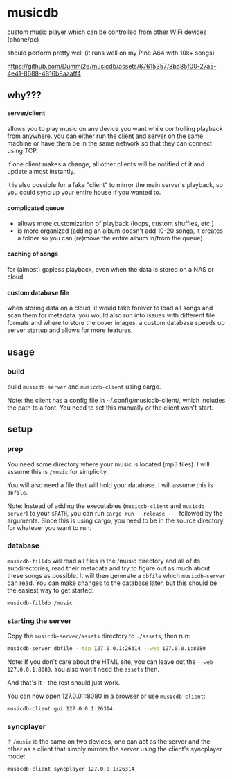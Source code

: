 # musicdb

custom music player which can be controlled from other WiFi devices (phone/pc)

should perform pretty well (it runs well on my Pine A64 with 10k+ songs)

https://github.com/Dummi26/musicdb/assets/67615357/8ba85f00-27a5-4e41-8688-4816b8aaaff4

## why???

#### server/client

allows you to play music on any device you want while controlling playback from anywhere.
you can either run the client and server on the same machine or have them be in the same network
so that they can connect using TCP.

if one client makes a change, all other clients will be notified of it and update almost instantly.

it is also possible for a fake "client" to mirror the main server's playback, so you could sync up your entire house if you wanted to.

#### complicated queue

- allows more customization of playback (loops, custom shuffles, etc.)
- is more organized (adding an album doesn't add 10-20 songs, it creates a folder so you can (re)move the entire album in/from the queue)

#### caching of songs

for (almost) gapless playback, even when the data is stored on a NAS or cloud

#### custom database file

when storing data on a cloud, it would take forever to load all songs and scan them for metadata.
you would also run into issues with different file formats and where to store the cover images.
a custom database speeds up server startup and allows for more features.

## usage

### build

build `musicdb-server` and `musicdb-client` using cargo.

Note: the client has a config file in ~/.config/musicdb-client/, which includes the path to a font. You need to set this manually or the client won't start.

## setup

### prep

You need some directory where your music is located (mp3 files).
I will assume this is `/music` for simplicity.

You will also need a file that will hold your database.
I will assume this is `dbfile`.

Note: Instead of adding the executables (`musicdb-client` and `musicdb-server`) to your `$PATH`, you can run `cargo run --release -- ` followed by the arguments.
Since this is using cargo, you need to be in the source directory for whatever you want to run.

### database

`musicdb-filldb` will read all files in the /music directory and all of its subdirectories, read their metadata and try to figure out as much about these songs as possible. It will then generate a `dbfile` which `musicdb-server` can read.
You can make changes to the database later, but this should be the easiest way to get started:

```sh
musicdb-filldb /music
```

### starting the server

Copy the `musicdb-server/assets` directory to `./assets`, then run:

```sh
musicdb-server dbfile --tcp 127.0.0.1:26314 --web 127.0.0.1:8080
```

Note: If you don't care about the HTML site, you can leave out the `--web 127.0.0.1:8080`.
You also won't need the `assets` then.

And that's it - the rest should just work.

You can now open 127.0.0.1:8080 in a browser or use `musicdb-client`:

```sh
musicdb-client gui 127.0.0.1:26314
```

### syncplayer

If `/music` is the same on two devices, one can act as the server and the other as a client
that simply mirrors the server using the client's syncplayer mode:

```sh
musicdb-client syncplayer 127.0.0.1:26314
```
